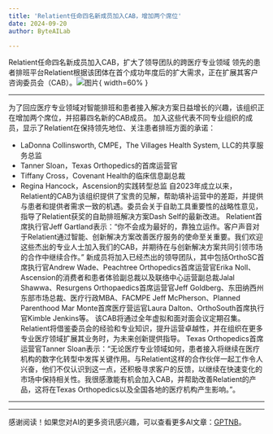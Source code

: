 ```yaml
---
title: 'Relatient任命四名新成员加入CAB，增加两个席位'
date: 2024-09-20
author: ByteAILab

---
```


Relatient任命四名新成员加入CAB，扩大了领导团队的跨医疗专业领域
领先的患者排班平台Relatient根据该团体在首个成功年度后的扩大需求，正在扩展其客户咨询委员会（CAB）。![图片](https://ai-techpark.com/wp-content/uploads/2024/09/Relatient-960x540.jpg){ width=60% }

---
为了回应医疗专业领域对智能排班和患者接入解决方案日益增长的兴趣，该组织正在增加两个席位，并招募四名新的CAB成员。
加入这些代表不同专业组织的成员，显示了Relatient在保持领先地位、关注患者排班方面的承诺：
- LaDonna Collinsworth, CMPE，The Villages Health System, LLC的共享服务总监
- Tanner Sloan，Texas Orthopedics的首席运营官
- Tiffany Cross，Covenant Health的临床信息副总裁
- Regina Hancock，Ascension的实践转型总监
自2023年成立以来，Relatient的CAB为该组织提供了宝贵的见解，帮助填补运营中的差距，并提供与患者和提供者需求一致的机遇。委员会关于自助工具重要性的战略性意见，指导了Relatient获奖的自助排班解决方案Dash Self的最新改进。
Relatient首席执行官Jeff Gartland表示：“你不会成为最好的，靠独立运作。客户声音对于Relatient通过智能、创新解决方案改善医疗服务的使命至关重要。我们欢迎这些杰出的专业人士加入我们的CAB，并期待在与创新解决方案共同引领市场的合作中继续合作。”
新成员将加入已经杰出的领导团队，其中包括OrthoSC首席执行官Andrew Wade、Peachtree Orthopedics首席运营官Erika Noll、Ascension的消费者和患者体验副总裁以及联络中心运营副总裁Jalal Shawwa、Resurgens Orthopaedics首席运营官Jeff Goldberg、东田纳西州东部市场总裁、医疗行政MBA、FACMPE Jeff McPherson、Planned Parenthood Mar Monte首席医疗营运官Laura Dalton、OrthoSouth首席执行官Kimble Jenkins等。
该CAB将通过全年虚拟和面对面会议定期召集。Relatient将借鉴委员会的经验和专业知识，提升运营卓越性，并在组织在更多专业医疗领域扩展其业务时，为未来创新提供指导。
Texas Orthopedics首席运营官Tanner Sloan表示：“无论医疗专业领域如何，患者接入将继续在医疗机构的数字化转型中发挥关键作用。与Relatient这样的合作伙伴一起工作令人兴奋，他们不仅认识到这一点，还积极寻求客户的反馈，以继续在快速变化的市场中保持相关性。我很感激能有机会加入CAB，并帮助改善Relatient的产品，这将在Texas Orthopedics以及全国各地的医疗机构产生影响。”。

---
---
感谢阅读！如果您对AI的更多资讯感兴趣，可以查看更多AI文章：[GPTNB](https://gptnb.com)。
